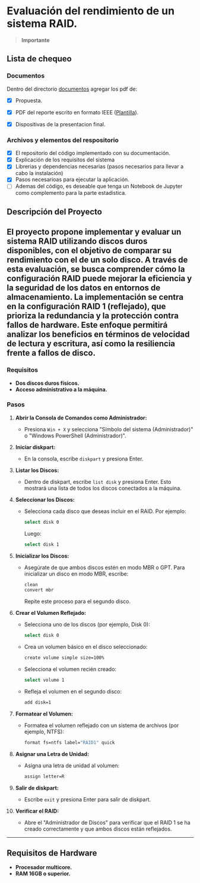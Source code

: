 # Evaluación del rendimiento de un sistema RAID.

> **Importante** 

## Lista de chequeo

### Documentos

Dentro del directorio [documentos](documentos/) agregar los pdf de:
- [x] Propuesta.
- [x] PDF del reporte escrito en formato IEEE ([Plantilla](https://docs.google.com/document/d/1STlifdKxZfG4ckL1YRGXvTSxvrQErKwg9SXYhQl0JYo/edit?usp=sharing)).
- [x] Dispositivas de la presentacion final.


### Archivos y elementos del respositorio

- [x] El repositorio del código implementado con su documentación. 
- [X] Explicación de los requisitos del sistema
- [X] Librerias y dependencias necesarias (pasos necesarios para llevar a cabo la instalación)
- [X] Pasos necesarioas para ejecutar la aplicación.
- [ ] Ademas del código, es deseable que tenga un Notebook de Jupyter como complemento para la parte estadistica.

## Descripción del Proyecto

El proyecto propone implementar y evaluar un sistema RAID utilizando discos duros disponibles, con el objetivo de comparar su rendimiento con el de un solo disco. A través de esta evaluación, se busca comprender cómo la configuración RAID puede mejorar la eficiencia y la seguridad de los datos en entornos de almacenamiento. La implementación se centra en la configuración RAID 1 (reflejado), que prioriza la redundancia y la protección contra fallos de hardware. Este enfoque permitirá analizar los beneficios en términos de velocidad de lectura y escritura, así como la resiliencia frente a fallos de disco.
---

### Requisitos
- **Dos discos duros físicos.**
- **Acceso administrativo a la máquina.**

### Pasos

1. **Abrir la Consola de Comandos como Administrador:**
   - Presiona `Win + X` y selecciona "Símbolo del sistema (Administrador)" o "Windows PowerShell (Administrador)".

2. **Iniciar diskpart:**
   - En la consola, escribe `diskpart` y presiona Enter.

3. **Listar los Discos:**
   - Dentro de diskpart, escribe `list disk` y presiona Enter. Esto mostrará una lista de todos los discos conectados a la máquina.

4. **Seleccionar los Discos:**
   - Selecciona cada disco que deseas incluir en el RAID. Por ejemplo:
     ```bash
     select disk 0
     ```
     Luego:
     ```bash
     select disk 1
     ```

5. **Inicializar los Discos:**
   - Asegúrate de que ambos discos estén en modo MBR o GPT. Para inicializar un disco en modo MBR, escribe:
     ```bash
     clean
     convert mbr
     ```
     Repite este proceso para el segundo disco.

6. **Crear el Volumen Reflejado:**
   - Selecciona uno de los discos (por ejemplo, Disk 0):
     ```bash
     select disk 0
     ```
   - Crea un volumen básico en el disco seleccionado:
     ```bash
     create volume simple size=100%
     ```
   - Selecciona el volumen recién creado:
     ```bash
     select volume 1
     ```
   - Refleja el volumen en el segundo disco:
     ```bash
     add disk=1
     ```

7. **Formatear el Volumen:**
   - Formatea el volumen reflejado con un sistema de archivos (por ejemplo, NTFS):
     ```bash
     format fs=ntfs label="RAID1" quick
     ```

8. **Asignar una Letra de Unidad:**
   - Asigna una letra de unidad al volumen:
     ```bash
     assign letter=R
     ```

9. **Salir de diskpart:**
   - Escribe `exit` y presiona Enter para salir de diskpart.

10. **Verificar el RAID:**
    - Abre el "Administrador de Discos" para verificar que el RAID 1 se ha creado correctamente y que ambos discos están reflejados.
---
## Requisitos de Hardware
- **Procesador multicore.**
- **RAM 16GB o superior.**
  

